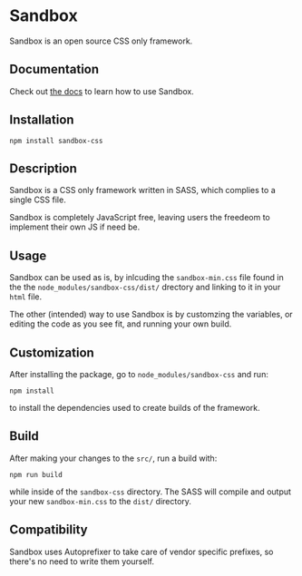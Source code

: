 # Sandbox
Sandbox is an open source CSS only framework.

## Documentation
Check out [the docs](https://dlcnine.github.io/sandbox/) to learn how to use Sandbox.

## Installation
```
npm install sandbox-css
```

## Description
Sandbox is a CSS only framework written in SASS, which complies to a single CSS file.

Sandbox is completely JavaScript free, leaving users the freedeom to implement their own JS if need be.

## Usage
Sandbox can be used as is, by inlcuding the `sandbox-min.css` file found in the the `node_modules/sandbox-css/dist/` drectory and linking to it in your `html` file.

The other (intended) way to use Sandbox is by customzing the variables, or editing the code as you see fit, and running your own build.

## Customization
After installing the package, go to `node_modules/sandbox-css` and run:

```
npm install
```

to install the dependencies used to create builds of the framework. 

## Build
After making your changes to the `src/`, run a build with:

```
npm run build
```

while inside of the `sandbox-css` directory. The SASS will compile and output your new `sandbox-min.css` to the `dist/` directory.

## Compatibility
Sandbox uses Autoprefixer to take care of vendor specific prefixes, so there's no need to write them yourself.